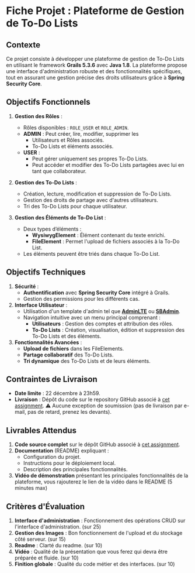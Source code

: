 
# Fiche Projet : Plateforme de Gestion de To-Do Lists

## Contexte

Ce projet consiste à développer une plateforme de gestion de To-Do Lists en utilisant le framework **Grails 5.3.6** avec **Java 1.8**. La plateforme propose une interface d'administration robuste et des fonctionnalités spécifiques, tout en assurant une gestion précise des droits utilisateurs grâce à **Spring Security Core**.

## Objectifs Fonctionnels

1.  **Gestion des Rôles** :

    -   Rôles disponibles : `ROLE_USER` et `ROLE_ADMIN`.
    -   **ADMIN** : Peut créer, lire, modifier, supprimer les
        - Utilisateurs et Rôles associés.
        - To-Do Lists et éléments associés.
    -   **USER** :
        - Peut gérer uniquement ses propres To-Do Lists.
        - Peut accéder et modifier des To-Do Lists partagées avec lui en tant que collaborateur.
2.  **Gestion des To-Do Lists** :

    -   Création, lecture, modification et suppression de To-Do Lists.
    -   Gestion des droits de partage avec d'autres utilisateurs.
    -   Tri des To-Do Lists pour chaque utilisateur.
3.  **Gestion des Éléments de To-Do List** :

    -   Deux types d’éléments :
        -   **WysiwygElement** : Élément contenant du texte enrichi.
        -   **FileElement** : Permet l'upload de fichiers associés à la To-Do List.
    -   Les éléments peuvent être triés dans chaque To-Do List.

## Objectifs Techniques

1.  **Sécurité** :
    -   **Authentification** avec **Spring Security Core** intégré à Grails.
    -   Gestion des permissions pour les différents cas.
2.  **Interface Utilisateur** :
    -   Utilisation d'un template d'admin tel que **[AdminLTE](https://adminlte.io/)** ou **[SBAdmin](https://startbootstrap.com/theme/sb-admin-2)**.
    -   Navigation intuitive avec un menu principal comprenant :
        -   **Utilisateurs** : Gestion des comptes et attribution des rôles.
        -   **To-Do Lists** : Création, visualisation, édition et suppression des To-Do Lists et des éléments.
3.  **Fonctionnalités Avancées** :
    -   **Upload de fichiers** dans les FileElements.
    -   **Partage collaboratif** des To-Do Lists.
    -   **Tri dynamique** des To-Do Lists et de leurs éléments.

## Contraintes de Livraison

-   **Date limite** : 22 décembre à 23h59.
-   **Livraison** : Dépôt du code sur le repository GitHub associé à [cet assignment](https://classroom.github.com/a/H-mAGA3B).  ⚠️ Aucune exception de soumission (pas de livraison par e-mail, pas de retard, prenez les devants).

## Livrables Attendus

1.  **Code source complet** sur le dépôt GitHub associé à [cet assignment](https://classroom.github.com/a/H-mAGA3B).
2.  **Documentation** (README) expliquant :
    -   Configuration du projet.
    -   Instructions pour le déploiement local.
    -   Description des principales fonctionnalités.
3.  **Vidéo de démonstration** présentant les principales fonctionnalités de la plateforme, vous rajouterez le lien de la vidéo dans le README (5 minutes max)

## Critères d'Évaluation

1.  **Interface d'administration**  : Fonctionnement des opérations CRUD sur l'interface d'administration. (sur 25)
2.  **Gestion des Images**  : Bon fonctionnement de l'upload et du stockage côté serveur. (sur 15)
4.  **Readme**  : Clarté du readme. (sur 10)
5.  **Vidéo**  : Qualité de la présentation que vous ferez qui devra être préparée et fluide. (sur 10)
6.  **Finition globale**  : Qualité du code métier et des interfaces. (sur 10)